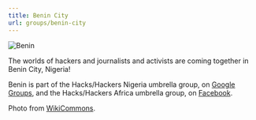 ```yaml
---
title: Benin City
url: groups/benin-city
---
```


![Benin](https://upload.wikimedia.org/wikipedia/commons/8/8f/Areal_view_of_the_ancient_city_of_Benin.jpg) 

The worlds of hackers and journalists and activists are coming together in Benin City, Nigeria!

Benin is part of the Hacks/Hackers Nigeria umbrella group, on [Google Groups](https://groups.google.com/u/0/g/hackshackers-lagos), and the Hacks/Hackers Africa umbrella group, on [Facebook](https://www.facebook.com/HacksHackersAfrica/).

Photo from [WikiCommons](wikicommons.org).
